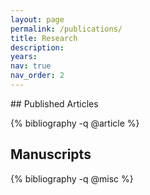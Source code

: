 ```yaml
---
layout: page
permalink: /publications/
title: Research
description: 
years: 
nav: true
nav_order: 2
---
```

<div class="publications">
## Published Articles

{% bibliography -q @article %}

## Manuscripts

{% bibliography -q @misc %}
</div>